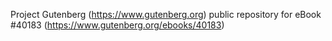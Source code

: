 Project Gutenberg (https://www.gutenberg.org) public repository for eBook #40183 (https://www.gutenberg.org/ebooks/40183)
